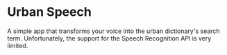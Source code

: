 # Urban Speech
A simple app that transforms your voice into the urban dictionary's search term.
Unfortunately, the support for the Speech Recognition API is very limited.
